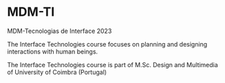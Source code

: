 # MDM-TI
MDM-Tecnologias de Interface 2023

The Interface Technologies course focuses on planning and designing interactions with human beings.

The Interface Technologies course is part of M.Sc. Design and Multimedia of University of Coimbra (Portugal)
